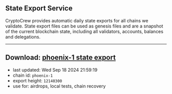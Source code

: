 ## State Export Service
CryptoCrew provides automatic daily state exports for all chains we validate. State export files can be used as genesis files and are a snapshot of the current blockchain state, including all validators, accounts, balances and delegations.

---
**Download: [phoenix-1 state export](https://dl-eu2.ccvalidators.com/SERVICE/terra2/phoenix-1_export_12140300.json)**
---

- last updated: Wed Sep 18 2024 21:59:19
- chain id: `phoenix-1`
- export height: `12140300`
- use for: airdrops, local tests, chain recovery
